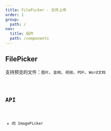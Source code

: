 ```yaml
---
title: FilePicker - 文件上传
order: 1
group:
  path: /
nav:
  title: 组件
  path: /components
---
```


## FilePicker

支持预览的文件：`图片`、`音频`、`视频`、`PDF`、`Word文档`

<code src="./demos/onUpload" />

## API

- 同 ImagePicker
